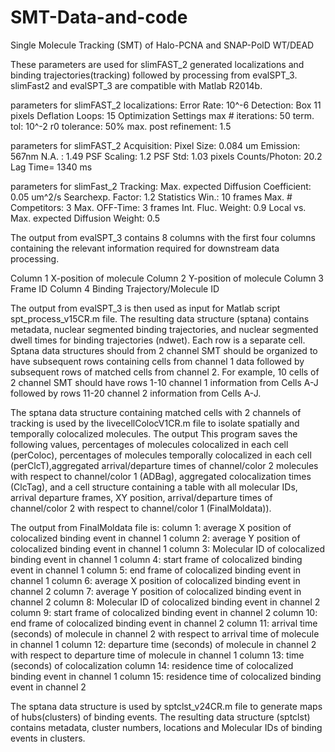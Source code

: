 # SMT-Data-and-code
Single Molecule Tracking (SMT) of Halo-PCNA and SNAP-PolD WT/DEAD

These parameters are used for slimFAST_2 generated localizations and binding trajectories(tracking) followed by processing from evalSPT_3.
slimFast2 and evalSPT_3 are compatible with Matlab R2014b.

parameters for slimFAST_2 localizations:
Error Rate: 10^-6
Detection: Box 11 pixels
Deflation Loops: 15
Optimization Settings
max # iterations: 50
term. tol: 10^-2
r0 tolerance: 50%
max. post refinement: 1.5

parameters for slimFAST_2 Acquisition:
Pixel Size: 0.084 um
Emission: 567nm
N.A. : 1.49
PSF Scaling: 1.2
PSF Std: 1.03 pixels
Counts/Photon: 20.2
Lag Time= 1340 ms

parameters for slimFast_2 Tracking:
Max. expected Diffusion Coefficient: 0.05 um^2/s
Searchexp. Factor: 1.2
Statistics Win.: 10 frames
Max. # Competitors: 3
Max. OFF-Time: 3 frames
Int. Fluc. Weight: 0.9
Local vs. Max. expected Diffusion Weight: 0.5


The output from evalSPT_3 contains 8 columns with the first four columns containing the relevant information required for downstream data processing.

Column 1 X-position of molecule
Column 2 Y-position of molecule
Column 3 Frame ID
Column 4 Binding Trajectory/Molecule ID

The output from evalSPT_3 is then used as input for Matlab script spt_process_v15CR.m file. The resulting data structure (sptana) contains metadata, nuclear segmented binding trajectories, and nuclear segmented dwell times for binding trajectories (ndwet). Each row is a separate cell. Sptana data structures should from 2 channel SMT should be organized to have subsequent rows containing cells from channel 1 data followed by subsequent rows of matched cells from channel 2. For example, 10 cells of 2 channel SMT should have rows 1-10 channel 1 information from Cells A-J followed by rows 11-20 channel 2 information from Cells A-J.

The sptana data structure containing matched cells with 2 channels of tracking is used by the livecellColocV1CR.m file to isolate spatially and temporally colocalized molecules. The output This program saves the following values, percentages of molecules colocalized in each cell (perColoc), percentages of molecules temporally colocalized in each cell (perClcT),aggregated arrival/departure times of channel/color 2 molecules with respect to channel/color 1 (ADBag), aggregated colocalization times (ClcTag), and a cell structure containing a table with all molecular IDs, arrival departure frames, XY position, arrival/departure times of channel/color 2 with respect to channel/color 1 (FinalMoldata)). 

The output from FinalMoldata file is:
column 1: average X position of colocalized binding event in channel 1
column 2: average Y position of colocalized binding event in channel 1
column 3: Molecular ID of colocalized binding event in channel 1
column 4: start frame of colocalized binding event in channel 1
column 5: end frame of colocalized binding event in channel 1
column 6: average X position of colocalized binding event in channel 2
column 7: average Y position of colocalized binding event in channel 2
column 8: Molecular ID of colocalized binding event in channel 2
column 9: start frame of colocalized binding event in channel 2
column 10: end frame of colocalized binding event in channel 2
column 11: arrival time (seconds) of molecule in channel 2 with respect to arrival time of molecule in channel 1
column 12: departure time (seconds) of molecule in channel 2 with respect to departure time of molecule in channel 1
column 13: time (seconds) of colocalization
column 14: residence time of colocalized binding event in channel 1
column 15: residence time of colocalized binding event in channel 2

The sptana data structure is used by sptclst_v24CR.m file to generate maps of hubs(clusters) of binding events. The resulting data structure (sptclst) contains metadata, cluster numbers, locations and Molecular IDs of binding events in clusters.
